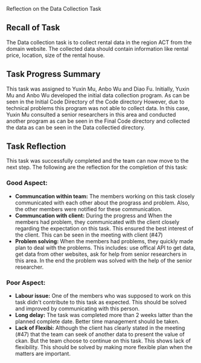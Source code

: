 Reflection on the Data Collection Task 

## Recall of Task
The Data collection task is to collect rental data in the region ACT from the domain website. The collected data should contain information like rental price, location, size of the rental house.

## Task Progress Summary
This task was assigned to Yuxin Mu, Anbo Wu and Diao Fu. Initially, Yuxin Mu and Anbo Wu developed the initial data collection program. As can be seen in the Initial Code Directory of the Code directory 
However, due to technical problems this program was not able to collect data. 
In this case, Yuxin Mu consulted a senior researchers in this area and conducted another program as can be seen in the Final Code directory and collected the data as can be seen in the Data collectied directory. 

## Task Reflection
This task was successfully completed and the team can now move to the next step. The following are the reflection for the completion of this task:

### Good Aspect: 
- **Communcation within team:** The members working on this task closely communicated with each other about the prograss and problem. Also, the other members were notified for these communication.
- **Communcation with client:** During the progress and When the members had problem, they communicated with the client closely regarding the expectation on this task. This ensured the best interest of the client. This can be seen in the meeting with client (#47)
- **Problem solving:** When the members had problems, they quickly made plan to deal with the problems. This includes: use offical API to get data, get data from other websites, ask for help from senior researchers in this area.
In the end the problem was solved with the help of the senior researcher.

### Poor Aspect: 
- **Labour issue:** One of the members who was supposed to work on this task didn't contribute to this task as expected. This should be solved and improved by communicating with this person.
- **Long delay:** The task was completed more than 2 weeks latter than the planned complete date. Better time management should be taken. 
- **Lack of Flexibi:** Although the client has clearly stated in the meeting (#47) that the team can seek of another data to present the value of ckan. But the team choose to continue on this task. This shows lack of flexibility. This should be solved by making more flexible plan when the matters are important.
  
